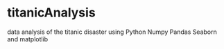 # titanicAnalysis
data analysis  of the titanic disaster
using Python Numpy Pandas Seaborn and matplotlib
